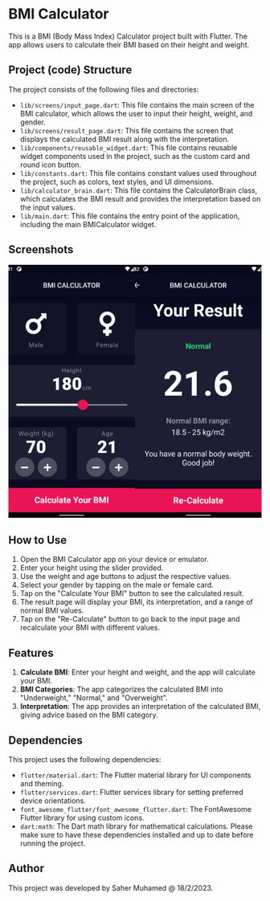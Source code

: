 # BMI Calculator
This is a BMI (Body Mass Index) Calculator project built with Flutter. The app allows users to calculate their BMI based on their height and weight.

## Project (code) Structure
The project consists of the following files and directories:

- `lib/screens/input_page.dart`: This file contains the main screen of the BMI calculator, which allows the user to input their height, weight, and gender.
- `lib/screens/result_page.dart`: This file contains the screen that displays the calculated BMI result along with the interpretation.
- `lib/components/reusable_widget.dart`: This file contains reusable widget components used in the project, such as the custom card and round icon button.
- `lib/constants.dart`: This file contains constant values used throughout the project, such as colors, text styles, and UI dimensions.
- `lib/calculator_brain.dart`: This file contains the CalculatorBrain class, which calculates the BMI result and provides the interpretation based on the input values.
- `lib/main.dart`: This file contains the entry point of the application, including the main BMICalculator widget.

## Screenshots
![](screenshots/1687703226557.jpg)

## How to Use
1. Open the BMI Calculator app on your device or emulator.
2. Enter your height using the slider provided.
3. Use the weight and age buttons to adjust the respective values.
4. Select your gender by tapping on the male or female card.
5. Tap on the "Calculate Your BMI" button to see the calculated result.
6. The result page will display your BMI, its interpretation, and a range of normal BMI values.
7. Tap on the "Re-Calculate" button to go back to the input page and recalculate your BMI with different values.

## Features
1. **Calculate BMI**: Enter your height and weight, and the app will calculate your BMI.
2. **BMI Categories**: The app categorizes the calculated BMI into "Underweight," "Normal," and "Overweight".
3. **Interpretation**: The app provides an interpretation of the calculated BMI, giving advice based on the BMI category.

## Dependencies
This project uses the following dependencies:
- `flutter/material.dart`: The Flutter material library for UI components and theming.
- `flutter/services.dart`: Flutter services library for setting preferred device orientations.
- `font_awesome_flutter/font_awesome_flutter.dart`: The FontAwesome Flutter library for using custom icons.
- `dart:math`: The Dart math library for mathematical calculations.
Please make sure to have these dependencies installed and up to date before running the project.

## Author
This project was developed by Saher Muhamed @ 18/2/2023.
